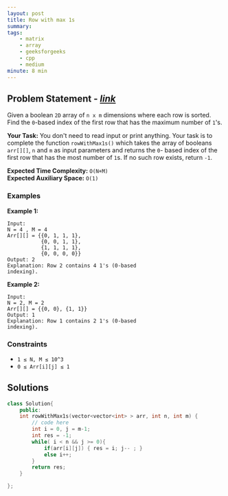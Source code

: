 ```yaml
---
layout: post
title: Row with max 1s 
summary:
tags:
    - matrix
    - array
    - geeksforgeeks
    - cpp
    - medium
minute: 8 min
---
```


## Problem Statement - [*link*](https://practice.geeksforgeeks.org/problems/row-with-max-1s0023/1#)  

Given a boolean `2D` array of `n x m` dimensions where each row is sorted. Find the `0`-based index of the first row that has the maximum number of `1`'s.
 

**Your Task:** 
You don't need to read input or print anything. Your task is to complete the function `rowWithMax1s()` which takes the array of booleans `arr[][]`, `n` and `m` as input parameters and returns the `0`- based index of the first row that has the most number of `1`s. If no such row exists, return `-1`.

**Expected Time Complexity:** `O(N+M)`  
**Expected Auxiliary Space:** `O(1)` 

### Examples

**Example 1:**   
```
Input: 
N = 4 , M = 4
Arr[][] = {{0, 1, 1, 1},
           {0, 0, 1, 1},
           {1, 1, 1, 1},
           {0, 0, 0, 0}}
Output: 2
Explanation: Row 2 contains 4 1's (0-based
indexing). 
```

**Example 2:**   
```
Input: 
N = 2, M = 2
Arr[][] = {{0, 0}, {1, 1}}
Output: 1
Explanation: Row 1 contains 2 1's (0-based
indexing).
```

### Constraints

+ `1 ≤ N, M ≤ 10^3`
+ `0 ≤ Arr[i][j] ≤ 1`

## Solutions

```cpp
class Solution{
    public:
	int rowWithMax1s(vector<vector<int> > arr, int n, int m) {
	    // code here
	    int i = 0, j = m-1;
	    int res = -1;
	    while( i < n && j >= 0){
	        if(arr[i][j]) { res = i; j-- ; }
	        else i++;
	    }
	    return res;
	}

};
```

